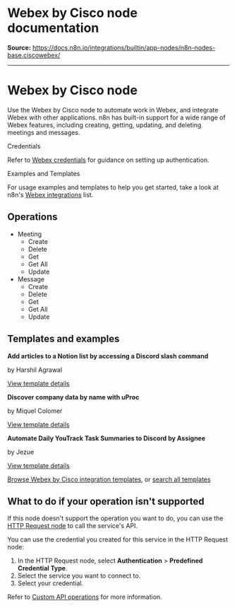 # Webex by Cisco node documentation

**Source:** https://docs.n8n.io/integrations/builtin/app-nodes/n8n-nodes-base.ciscowebex/

---

# Webex by Cisco node

Use the Webex by Cisco node to automate work in Webex, and integrate Webex with other applications. n8n has built-in support for a wide range of Webex features, including creating, getting, updating, and deleting meetings and messages.

Credentials

Refer to [Webex credentials](../../credentials/ciscowebex/) for guidance on setting up authentication.

Examples and Templates

For usage examples and templates to help you get started, take a look at n8n's [Webex integrations](https://n8n.io/integrations/webex-by-cisco/) list.

## Operations

- Meeting
  - Create
  - Delete
  - Get
  - Get All
  - Update
- Message
  - Create
  - Delete
  - Get
  - Get All
  - Update

## Templates and examples

**Add articles to a Notion list by accessing a Discord slash command**

by Harshil Agrawal

[View template details](https://n8n.io/workflows/1110-add-articles-to-a-notion-list-by-accessing-a-discord-slash-command/)

**Discover company data by name with uProc**

by Miquel Colomer

[View template details](https://n8n.io/workflows/860-discover-company-data-by-name-with-uproc/)

**Automate Daily YouTrack Task Summaries to Discord by Assignee**

by Jezue

[View template details](https://n8n.io/workflows/4019-automate-daily-youtrack-task-summaries-to-discord-by-assignee/)

[Browse Webex by Cisco integration templates](https://n8n.io/integrations/webex-by-cisco/), or [search all templates](https://n8n.io/workflows/)

## What to do if your operation isn't supported

If this node doesn't support the operation you want to do, you can use the [HTTP Request node](../../core-nodes/n8n-nodes-base.httprequest/) to call the service's API.

You can use the credential you created for this service in the HTTP Request node:

1. In the HTTP Request node, select **Authentication** > **Predefined Credential Type**.
2. Select the service you want to connect to.
3. Select your credential.

Refer to [Custom API operations](../../../custom-operations/) for more information.
